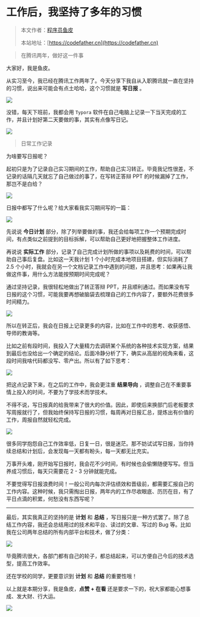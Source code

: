 # 工作后，我坚持了多年的习惯

> 本文作者：[程序员鱼皮](https://yuyuanweb.feishu.cn/wiki/Abldw5WkjidySxkKxU2cQdAtnah)
>
> 本站地址：[https://codefather.cn](https://codefather.cn)

> 在腾讯两年，做好这一件事

大家好，我是鱼皮。

从实习至今，我已经在腾讯工作两年了。今天分享下我自从入职腾讯就一直在坚持的习惯，说出来可能会有点土哈哈，这个习惯就是 **写日报** 。

![](https://pic.yupi.icu/5563/202311031052449.jpeg)

没错，每天下班前，我都会用 `Typora` 软件在自己电脑上记录一下当天完成的工作，并且计划好第二天要做的事，其实有点像写日记。

![](https://pic.yupi.icu/5563/202311031052388.png)

> 日常工作记录

为啥要写日报呢？

起初只是为了记录自己实习期间的工作，帮助自己实习转正。毕竟我记性很差，不记录的话隔几天就忘了自己做过的事了，在写转正答辩 PPT 的时候漏掉了工作，那岂不是白给？

![](https://pic.yupi.icu/5563/202311031052411.png)

日报中都写了什么呢？给大家看我实习期间写的一篇：

![](https://pic.yupi.icu/5563/202311031052469.png)

先说说 **今日计划** 部分，除了列举要做的事，我还会给每项工作一个预期完成时间，有点类似之前提到的目标拆解，可以帮助自己更好地把握整体工作进度。

再说说 **实际工作** 部分，记录了自己完成计划所做的事项以及耗费的时间，可以帮助自己事后复盘。比如这一天我计划 1 个小时完成本地项目搭建，但实际消耗了 2.5 个小时，我就会在另一个文档记录工作中遇到的问题，并且思考：如果再让我做这件事，用什么方法能按预期时间完成呢？

通过坚持记录，我很轻松地做出了转正答辩 PPT，并且顺利通过。而如果没有写日报的这个习惯，可能我要再想破脑袋去梳理自己的工作内容了，要额外花费很多时间精力。

![](https://pic.yupi.icu/5563/202311031052430.png)

所以在转正后，我会在日报上记录更多的内容，比如在工作中的思考、收获感悟、导师的教诲等。

比如之前有段时间，我投入了大量精力去调研某个系统的各种技术实现方案，结果到最后也没给出一个确定的结论。后面冷静分析了下，确实从高层的视角来看，这段时间我啥代码都没写、零产出。所以有了如下思考：

![](https://pic.yupi.icu/5563/202311031052519.png)

把这点记录下来，在之后的工作中，我会更注重 **结果导向** ，调整自己在不重要事情上投入的时间，不要为了学技术而学技术。

不得不说，写日报真的给我带来了很大的价值。因此，即使后来换部门后老板要求写周报就行了，但我始终保持写日报的习惯，每周再对日报汇总，提炼出有价值的工作，周报自然就轻松完成。

![](https://pic.yupi.icu/5563/202311031052149.png)

很多同学抱怨自己工作效率低，日复一日，很是迷茫。那不妨试试写日报，当你持续总结和计划后，会发现每一天都有盼头，每一天都无比充实。

万事开头难，刚开始写日报时，我会花不少时间，有时候也会偷懒随便写写。但当养成习惯后，每天只需要花 2 - 3 分钟就能完成。

不要觉得写日报浪费时间！一般公司内每次评估绩效和晋级前，都需要汇报自己的工作内容。这种时候，我只需掏出日报，两年内的工作尽收眼底、历历在目，有了平日点滴的积累，何愁没有东西写呢？



------


最后，其实我真正的坚持的是 **计划** 和 **总结** ，写日报只是一种方式罢了。除了总结工作内容，我还会总结用过的技术和平台、读过的文章、写过的 Bug 等。比如我在公司两年总结的所有内部平台和技术，做了分类：

![](https://pic.yupi.icu/5563/202311031052177.png)

毕竟腾讯很大，各部门都有自己的轮子，都总结起来，可以方便自己今后的技术选型，提高工作效率。

还在学校的同学，更要意识到 **计划** 和 **总结** 的重要性哦！

以上就是本期分享，我是鱼皮，**点赞 + 在看** 还是要求一下的，祝大家都能心想事成、发大财、行大运。

![](https://pic.yupi.icu/5563/202311031052198.png)